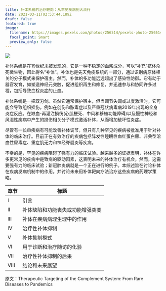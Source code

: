 ```yaml
---
title: 补体系统的治疗靶向：从罕见疾病到大流行
date: 2021-03-11T02:53:44.189Z
draft: false
featured: true
image:
  filename: https://images.pexels.com/photos/256514/pexels-photo-256514.jpeg?auto=compress&cs=tinysrgb&dpr=1&w=500
  focal_point: Smart
  preview_only: false
---
```

  ![](https://i.loli.net/2021/03/14/m6brGJRdXUa7CTY.png)

​       补体系统是在19世纪末被发现的，它是一种不稳定的血浆成分，可以“补充”抗体杀死微生物，因此得名“补体”。补体也是先天免疫系统的一部分，通过识别病原体相关的分子模式来保护宿主。然而，补体的多功能远远超出了感染性防御。它有助于器官发育，如塑造神经元突触，促进组织再生和修复，并迅速参与和协同许多过程，包括导致血栓炎症的止血。

​        补体系统是一把双刃剑。虽然它通常保护宿主，但当调节失调或过度激活时，它可能会导致组织损伤，例如在创伤和脓毒症以及严重冠状病毒病2019年出现的全身炎症反应。在缺血-再灌注损伤(心肌梗死、中风和移植功能障碍)以及慢性神经和风湿性疾病中产生的损伤相关分子模式激活补体，从而增加破坏性炎症。

​        尽管有一长串疾病有可能改善补体调节，但只有几种罕见的疾病被批准用于针对补体的临床治疗。目前正在有效治疗的疾病包括阵发性睡眠性血红蛋白尿、非典型溶血性尿毒症、重症肌无力和神经脊髓炎等疾病。

​        不幸的是，罕见的疾病阻碍了强有力的临床试验。越来越多的证据表明，补体在许多更常见的疾病中是致病的驱动因素，这表明未来的补体治疗有机会，然而，这需要强有力的临床试验；新冠肺炎病就是一个正在进行的例子。本综述旨在讨论补体在疾病发病机制中的作用，并讨论未来用补体靶向疗法治疗这些疾病的药理学策略。

| 章节 | 标题                             |
| ---- | -------------------------------- |
| I    | 引言                             |
| II   | 补体缺陷和功能丧失或功能增强突变 |
| III  | 补体在疾病病理生理中的作用       |
| IV   | 治疗性补体抑制                   |
| V    | 补体抑制模式                     |
| VI   | 用于诊断和治疗随访的化验         |
| VII  | 治疗性补体抑制的后果             |
| VIII | 结论和未来展望                   |

原文：Therapeutic Targeting of the Complement System: From Rare Diseases to Pandemics

